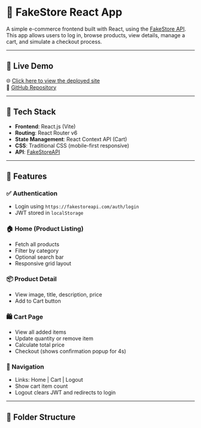 # 🛒 FakeStore React App

A simple e-commerce frontend built with React, using the [FakeStore API](https://fakestoreapi.com/docs). This app allows users to log in, browse products, view details, manage a cart, and simulate a checkout process.

---

## 🚀 Live Demo

🌐 [Click here to view the deployed site](https://your-live-link.vercel.app)  
📂 [GitHub Repository](https://github.com/yourusername/fakestore-app)

---

## 🔧 Tech Stack

- **Frontend**: React.js (Vite)
- **Routing**: React Router v6
- **State Management**: React Context API (Cart)
- **CSS**: Traditional CSS (mobile-first responsive)
- **API**: [FakeStoreAPI](https://fakestoreapi.com/)

---

## 🧪 Features

### ✅ Authentication
- Login using `https://fakestoreapi.com/auth/login`
- JWT stored in `localStorage`

### 🏠 Home (Product Listing)
- Fetch all products
- Filter by category
- Optional search bar
- Responsive grid layout

### 📦 Product Detail
- View image, title, description, price
- Add to Cart button

### 🛍️ Cart Page
- View all added items
- Update quantity or remove item
- Calculate total price
- Checkout (shows confirmation popup for 4s)

### 🔗 Navigation
- Links: Home | Cart | Logout
- Show cart item count
- Logout clears JWT and redirects to login

---

## 📁 Folder Structure

